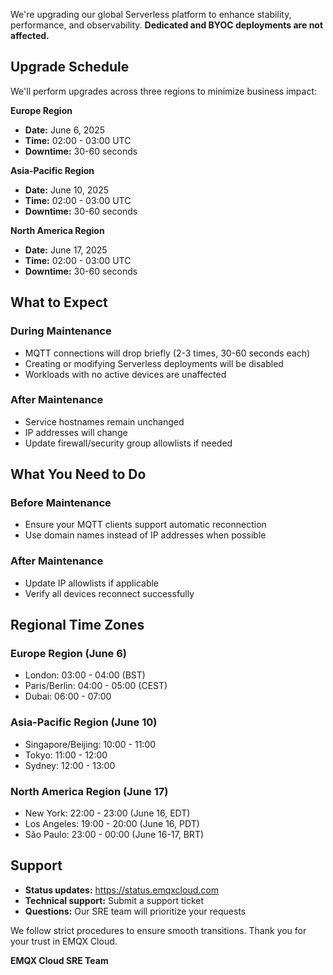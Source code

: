 We're upgrading our global Serverless platform to enhance stability, performance, and observability. **Dedicated and BYOC deployments are not affected.**

## Upgrade Schedule

We'll perform upgrades across three regions to minimize business impact:

**Europe Region**

- **Date:** June 6, 2025
- **Time:** 02:00 - 03:00 UTC
- **Downtime:** 30-60 seconds

**Asia-Pacific Region**

- **Date:** June 10, 2025
- **Time:** 02:00 - 03:00 UTC
- **Downtime:** 30-60 seconds

**North America Region**

- **Date:** June 17, 2025
- **Time:** 02:00 - 03:00 UTC
- **Downtime:** 30-60 seconds

## What to Expect

### During Maintenance

- MQTT connections will drop briefly (2-3 times, 30-60 seconds each)
- Creating or modifying Serverless deployments will be disabled
- Workloads with no active devices are unaffected

### After Maintenance

- Service hostnames remain unchanged
- IP addresses will change
- Update firewall/security group allowlists if needed

## What You Need to Do

### Before Maintenance

- Ensure your MQTT clients support automatic reconnection
- Use domain names instead of IP addresses when possible

### After Maintenance

- Update IP allowlists if applicable
- Verify all devices reconnect successfully

## Regional Time Zones

### Europe Region (June 6)

- London: 03:00 - 04:00 (BST)
- Paris/Berlin: 04:00 - 05:00 (CEST)
- Dubai: 06:00 - 07:00

### Asia-Pacific Region (June 10)

- Singapore/Beijing: 10:00 - 11:00
- Tokyo: 11:00 - 12:00
- Sydney: 12:00 - 13:00

### North America Region (June 17)

- New York: 22:00 - 23:00 (June 16, EDT)
- Los Angeles: 19:00 - 20:00 (June 16, PDT)
- São Paulo: 23:00 - 00:00 (June 16-17, BRT)

## Support

- **Status updates:** https://status.emqxcloud.com
- **Technical support:** Submit a support ticket
- **Questions:** Our SRE team will prioritize your requests

We follow strict procedures to ensure smooth transitions. Thank you for your trust in EMQX Cloud.

**EMQX Cloud SRE Team**
